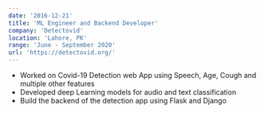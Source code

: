 ```yaml
---
date: '2016-12-21'
title: 'ML Engineer and Backend Developer'
company: 'Detectovid'
location: 'Lahore, PK'
range: 'June - September 2020'
url: 'https://detectovid.org/'
---
```


- Worked on Covid-19 Detection web App using Speech, Age, Cough and multiple other features
- Developed deep Learning models for audio and text classification
- Build the backend of the detection app using Flask and Django

